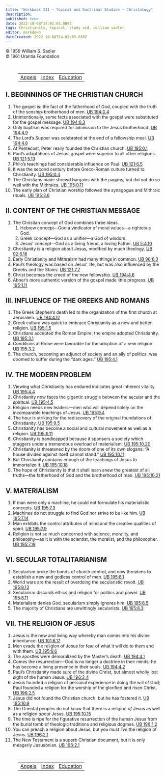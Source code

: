 ```yaml
---
title: "Workbook III — Topical and Doctrinal Studies — Christology"
description: 
published: true
date: 2022-10-08T14:02:03.086Z
tags: Christianity, topical, study aid, william sadler
editor: markdown
dateCreated: 2022-10-08T14:02:03.086Z
---
```


<p class="v-card v-sheet theme--light grey lighten-3 px-2">© 1959 William S. Sadler<br>© 1961 Urantia Foundation</p>

<br>

<figure class="table chapter-navigator">
	<table>
		<tbody>
		<tr>
			<td><a href="/en/article/William_S_Sadler/Workbook_3_Topical_and_Doctrinal_Studies/Angels">Angels</a></td>
			<td><a href="/en/article/William_S_Sadler/Workbook_3_Topical_and_Doctrinal_Studies#index">Index</a></td>
			<td><a href="/en/article/William_S_Sadler/Workbook_3_Topical_and_Doctrinal_Studies/Cosmology">Education</a></td>
		</tr>
		</tbody>
	</table>
</figure>

## I. BEGINNINGS OF THE CHRISTIAN CHURCH

1. The gospel is: the fact of the fatherhood of God, coupled with the truth of the sonship-brotherhood of men. <a id="s28_111"></a>[UB 194:0.4](/en/The_Urantia_Book/194#p0_4)
2. Unintentionally, some facts associated with the gospel were substituted for the gospel message. <a id="s29_99"></a>[UB 194:0.3](/en/The_Urantia_Book/194#p0_3)
3. Only baptism was required for admission to the Jesus brotherhood. <a id="s30_69"></a>[UB 194:4.9](/en/The_Urantia_Book/194#p4_9)
4. The Lord’s Supper was celebrated at the end of a fellowship meal. <a id="s31_69"></a>[UB 194:4.8](/en/The_Urantia_Book/194#p4_8)
5. At Pentecost, Peter really founded the Christian church. <a id="s32_60"></a>[UB 195:0.1](/en/The_Urantia_Book/195#p0_1)
6. Paul’s adaptations of Jesus’ gospel were superior to all other religions. <a id="s33_77"></a>[UB 121:5.13](/en/The_Urantia_Book/121#p5_13)
7. Philo’s teachings had considerable influence on Paul. <a id="s34_57"></a>[UB 121:6.5](/en/The_Urantia_Book/121#p6_5)
8. It was the second century before Greco-Roman culture turned to Christianity. <a id="s35_80"></a>[UB 195:0.4](/en/The_Urantia_Book/195#p0_4)
9. The Christians made shrewd bargains with the pagans, but did not do so well with the Mithraics. <a id="s36_99"></a>[UB 195:0.11](/en/The_Urantia_Book/195#p0_11)
10. The early plan of Christian worship followed the synagogue and Mithraic rituals. <a id="s37_85"></a>[UB 195:3.6](/en/The_Urantia_Book/195#p3_6)

## II. CONTENT OF THE CHRISTIAN MESSAGE

1. The Christian concept of God combines three ideas.
	1. Hebrew concept—God a vindicator of moral values—a righteous God.
	2. Greek concept—God as a unifier—a God of wisdom.
	3. Jesus’ concept—God as a living friend, a loving Father. <a id="s44_60"></a>[UB 5:4.10](/en/The_Urantia_Book/5#p4_10)
2. Christianity is a religion about Jesus, modified by much theology. <a id="s45_70"></a>[UB 92:6.18](/en/The_Urantia_Book/92#p6_18)
3. Early Christianity and Mithraism had many things in common. <a id="s46_63"></a>[UB 98:6.3](/en/The_Urantia_Book/98#p6_3)
4. Paul’s theology was based on Jesus’ life, but was also influenced by the Greeks and the Stoics. <a id="s47_99"></a>[UB 121:7.7](/en/The_Urantia_Book/121#p7_7)
5. Christ becomes the creed of the new fellowship. <a id="s48_51"></a>[UB 194:4.6](/en/The_Urantia_Book/194#p4_6)
6. Abner’s more authentic version of the gospel made little progress. <a id="s49_70"></a>[UB 195:1.11](/en/The_Urantia_Book/195#p1_11)

## III. INFLUENCE OF THE GREEKS AND ROMANS

1. The Greek Stephen’s death led to the organization of the first church at Jerusalem. <a id="s53_87"></a>[UB 194:4.12](/en/The_Urantia_Book/194#p4_12)
2. Greek culture was quick to embrace Christianity as a new and better religion. <a id="s54_81"></a>[UB 195:1.5](/en/The_Urantia_Book/195#p1_5)
3. Christians accepted the Roman Empire; the empire adopted Christianity. <a id="s55_74"></a>[UB 195:3.1](/en/The_Urantia_Book/195#p3_1)
4. Conditions at Rome were favorable for the adoption of a new religion. <a id="s56_73"></a>[UB 195:3.2](/en/The_Urantia_Book/195#p3_2)
5. The church, becoming an adjunct of society and an ally of politics, was doomed to suffer during the “dark ages.” <a id="s57_116"></a>[UB 195:4.1](/en/The_Urantia_Book/195#p4_1)

## IV. THE MODERN PROBLEM

1. Viewing what Christianity has endured indicates great inherent vitality. <a id="s61_76"></a>[UB 195:4.4](/en/The_Urantia_Book/195#p4_4)
2. Christianity now faces the gigantic struggle between the secular and the spiritual. <a id="s62_87"></a>[UB 195:4.5](/en/The_Urantia_Book/195#p4_5)
3. Religion needs new leaders—men who will depend solely on the incomparable teachings of Jesus. <a id="s63_97"></a>[UB 195:9.4](/en/The_Urantia_Book/195#p9_4)
4. The hour is striking for the rediscovery of the original foundations of Christianity. <a id="s64_89"></a>[UB 195:9.5](/en/The_Urantia_Book/195#p9_5)
5. Christianity has become a social and cultural movement as well as a religion. <a id="s65_81"></a>[UB 195:9.11](/en/The_Urantia_Book/195#p9_11)
6. Christianity is handicapped because it sponsors a society which staggers under a tremendous overload of materialism. <a id="s66_120"></a>[UB 195:10.20](/en/The_Urantia_Book/195#p10_20)
7. Christianity is threatened by the doom of one of its own slogans: “A house divided against itself cannot stand.” <a id="s67_116"></a>[UB 195:10.11](/en/The_Urantia_Book/195#p10_11)
8. But Christianity contains enough of the teachings of Jesus to immortalize it. <a id="s68_81"></a>[UB 195:10.18](/en/The_Urantia_Book/195#p10_18)
9. The hope of Christianity is that it shall learn anew the greatest of all truths—the fatherhood of God and the brotherhood of man. <a id="s69_133"></a>[UB 195:10.21](/en/The_Urantia_Book/195#p10_21)

## V. MATERIALISM

1. If man were only a machine, he could not formulate his materialistic concepts. <a id="s73_82"></a>[UB 195:7.3](/en/The_Urantia_Book/195#p7_3)
2. Machines do not struggle to find God nor strive to be like him. <a id="s74_67"></a>[UB 195:7.14](/en/The_Urantia_Book/195#p7_14)
3. Man exhibits the control attributes of mind and the creative qualities of spirit. <a id="s75_85"></a>[UB 195:7.9](/en/The_Urantia_Book/195#p7_9)
4. Religion is not so much concerned with science, morality, and philosophy—as it is with the scientist, the moralist, and the philosopher. <a id="s76_140"></a>[UB 195:7.18](/en/The_Urantia_Book/195#p7_18)

## VI. SECULAR TOTALITARIANISM

1. Secularism broke the bonds of church control, and now threatens to establish a new and godless control of men. <a id="s80_114"></a>[UB 195:8.1](/en/The_Urantia_Book/195#p8_1)
2. World wars are the result of overdoing the secularistic revolt. <a id="s81_67"></a>[UB 195:8.13](/en/The_Urantia_Book/195#p8_13)
3. Secularism discards ethics and religion for politics and power. <a id="s82_67"></a>[UB 195:8.11](/en/The_Urantia_Book/195#p8_11)
4. Materialism denies God, secularism simply ignores him. <a id="s83_58"></a>[UB 195:8.5](/en/The_Urantia_Book/195#p8_5)
5. The majority of Christians are unwittingly secularists. <a id="s84_59"></a>[UB 195:8.3](/en/The_Urantia_Book/195#p8_3)

## VII. THE RELIGION OF JESUS

1. Jesus is the new and living way whereby man comes into his divine inheritance. <a id="s88_82"></a>[UB 101:6.17](/en/The_Urantia_Book/101#p6_17)
2. Men evade the religion of Jesus for fear of what it will do to them and with them. <a id="s89_86"></a>[UB 195:9.6](/en/The_Urantia_Book/195#p9_6)
3. The apostles were demoralized by the Master’s death. <a id="s90_56"></a>[UB 194:4.1](/en/The_Urantia_Book/194#p4_1)
4. Comes the resurrection—God is no longer a doctrine in their minds; he has become a living presence in their souls. <a id="s91_118"></a>[UB 194:4.2](/en/The_Urantia_Book/194#p4_2)
5. Paul’s Christianity made sure of the divine Christ, but almost wholly lost sight of the human Jesus. <a id="s92_104"></a>[UB 196:2.4](/en/The_Urantia_Book/196#p2_4)
6. Jesus founded a religion of personal experience in doing the will of God; Paul founded a religion for the worship of the glorified and risen Christ. <a id="s93_152"></a>[UB 196:2.5](/en/The_Urantia_Book/196#p2_5)
7. Jesus did not found the Christian church, but he has fostered it. <a id="s94_69"></a>[UB 195:10.9](/en/The_Urantia_Book/195#p10_9)
8. The Oriental peoples do not know that there is a religion _of_ Jesus as well as a religion _about_ Jesus. <a id="s95_109"></a>[UB 195:10.15](/en/The_Urantia_Book/195#p10_15)
9. The time is ripe for the figurative resurrection of the human Jesus from the burial tomb of theologic traditions and religious dogmas. <a id="s96_138"></a>[UB 196:1.2](/en/The_Urantia_Book/196#p1_2)
10. You can preach a religion about Jesus, but you must _live_ the religion of Jesus. <a id="s97_86"></a>[UB 196:2.1](/en/The_Urantia_Book/196#p2_1)
11. The New Testament is a superb Christian document, but it is only meagerly Jesusonian. <a id="s98_90"></a>[UB 196:2.1](/en/The_Urantia_Book/196#p2_1)


<br>

<figure class="table chapter-navigator">
	<table>
		<tbody>
		<tr>
			<td><a href="/en/article/William_S_Sadler/Workbook_3_Topical_and_Doctrinal_Studies/Angels">Angels</a></td>
			<td><a href="/en/article/William_S_Sadler/Workbook_3_Topical_and_Doctrinal_Studies#index">Index</a></td>
			<td><a href="/en/article/William_S_Sadler/Workbook_3_Topical_and_Doctrinal_Studies/Cosmology">Education</a></td>
		</tr>
		</tbody>
	</table>
</figure>